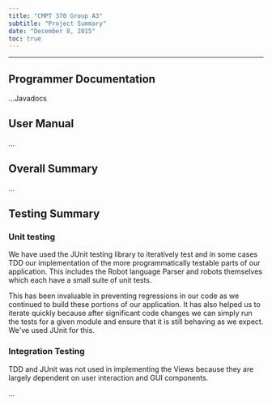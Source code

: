 ```yaml
---
title: "CMPT 370 Group A3"
subtitle: "Project Summary"
date: "December 8, 2015"
toc: true
---
```


-------------------------------------------------------------

## Programmer Documentation
...Javadocs

## User Manual
...

## Overall Summary
...

## Testing Summary
### Unit testing

We have used the JUnit testing library to iteratively test and in some cases
TDD our implementation of the more programmatically testable parts of our
application. This includes the Robot language Parser and robots themselves which
each have a small suite of unit tests.

This has been invaluable in preventing regressions in our code as we continued
to build these portions of our application. It has also helped us to iterate
quickly because after significant code changes we can simply run the tests for
a given module and ensure that it is still behaving as we expect. We've used
JUnit for this.

### Integration Testing
TDD and JUnit was not used in implementing the Views because they are largely
dependent on user interaction and GUI components.

...
